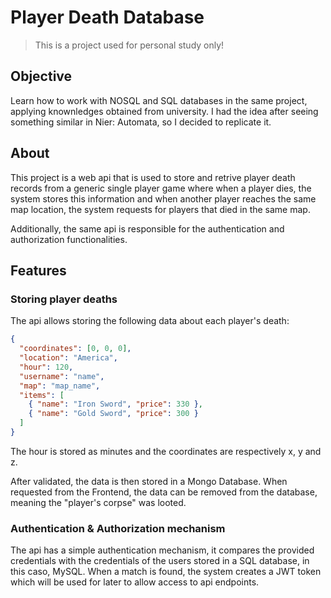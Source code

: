 # Player Death Database

> This is a project used for personal study only!

## Objective

Learn how to work with NOSQL and SQL databases in the same project, applying
knownledges obtained from university. I had the idea after seeing something similar in Nier: Automata, so I decided to replicate it.

## About

This project is a web api that is used to store and retrive player death records from a generic single player game where when a player
dies, the system stores this information and when another
player reaches the same map location, the system
requests for players that died in the same map.

Additionally, the same api is responsible for the authentication
and authorization functionalities.

## Features

### Storing player deaths

The api allows storing the following data about each player's death:

``` json
{
  "coordinates": [0, 0, 0],
  "location": "America",
  "hour": 120,
  "username": "name",
  "map": "map_name",
  "items": [
    { "name": "Iron Sword", "price": 330 },
    { "name": "Gold Sword", "price": 300 }
  ]
}
```

The hour is stored as minutes and the coordinates are respectively x, y and z.

After validated, the data is then stored in a Mongo Database. When requested from the Frontend, the data can be removed from
the database, meaning the "player's corpse" was looted.

### Authentication & Authorization mechanism

The api has a simple authentication mechanism, it compares the provided credentials with the credentials of the users stored in a SQL database, in this caso, MySQL. When a match is found, the system creates a JWT token which will be used for later to allow access to api endpoints.
